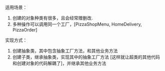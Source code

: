 适用场景：
1. 创建的对象种类有很多，且会经常赠删改.
2. 多种操作可以调用同一个工厂，[PizzaShopMenu, HomeDelivery, PizzaOrder]

实现方式：
1. 创建抽象类，其中包含抽象工厂方法，和其他业务方法
2. 创建子类，继承抽象类，实现其中的抽象工厂方法 [这样就让超类的其他代码和创建对象的代码解耦了]，并继承其他业务方法







